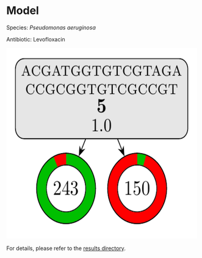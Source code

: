 
# Model

Species: *Pseudomonas aeruginosa*

Antibiotic: Levofloxacin

<img src="./model.png" width=500 height=500 />

For details, please refer to the [results directory](../../../../../results/cart_b/pseudomonas%20aeruginosa/levofloxacin/repeat_3/).

